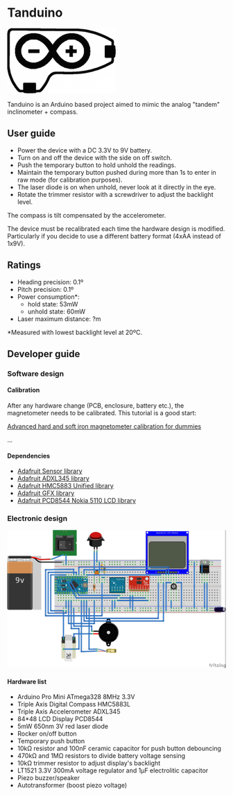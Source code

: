 # Tanduino

![Tanduino](bitmaps/logo-full.png)

Tanduino is an Arduino based project aimed to mimic the analog "tandem" inclinometer + compass.

## User guide

* Power the device with a DC 3.3V to 9V battery.
* Turn on and off the device with the side on off switch.
* Push the temporary button to hold unhold the readings.
* Maintain the temporary button pushed during more than 1s to enter in raw mode (for calibration purposes).
* The laser diode is on when unhold, never look at it directly in the eye.
* Rotate the trimmer resistor with a screwdriver to adjust the backlight level.

The compass is tilt compensated by the accelerometer.

The device must be recalibrated each time the hardware design is modified. Particularly if you decide to use a different battery format (4xAA instead of 1x9V).

## Ratings

* Heading precision: 0.1º
* Pitch precision: 0.1º
* Power consumption*:
  - hold state: 53mW
  - unhold state: 60mW
* Laser maximum distance: ?m

*Measured with lowest backlight level at 20ºC.

## Developer guide

### Software design

#### Calibration

After any hardware change (PCB, enclosure, battery etc.), the magnetometer needs to be calibrated. This tutorial is a good start:

[Advanced hard and soft iron magnetometer calibration for dummies](http://diydrones.com/profiles/blogs/advanced-hard-and-soft-iron-magnetometer-calibration-for-dummies "Advanced hard and soft iron magnetometer calibration for dummies")

...

#### Dependencies

* [Adafruit Sensor library](https://github.com/adafruit/Adafruit_Sensor "Adafruit Sensor library")
* [Adafruit ADXL345 library](https://github.com/adafruit/Adafruit_ADXL345 "Adafruit ADXL345 library")
* [Adafruit HMC5883 Unified library](https://github.com/adafruit/Adafruit_HMC5883_Unified "Adafruit HMC5883 Unified library")
* [Adafruit GFX library](https://github.com/adafruit/Adafruit-GFX-Library "Adafruit GFX library")
* [Adafruit PCD8544 Nokia 5110 LCD library](https://github.com/adafruit/Adafruit-PCD8544-Nokia-5110-LCD-library "Adafruit PCD8544 Nokia 5110 LCD library")

### Electronic design

![Electronic design](bitmaps/electronic_design.jpg)

#### Hardware list

* Arduino Pro Mini ATmega328 8MHz 3.3V
* Triple Axis Digital Compass HMC5883L
* Triple Axis Accelerometer ADXL345
* 84*48 LCD Display PCD8544
* 5mW 650nm 3V red laser diode
* Rocker on/off button
* Temporary push button
* 10kΩ resistor and 100nF ceramic capacitor for push button debouncing
* 470kΩ and 1MΩ resistors to divide battery voltage sensing
* 10kΩ trimmer resistor to adjust display's backlight
* LT1521 3.3V 300mA voltage regulator and 1µF electrolitic capacitor
* Piezo buzzer/speaker
* Autotransformer (boost piezo voltage)
